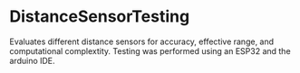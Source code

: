 # DistanceSensorTesting

Evaluates different distance sensors for accuracy, effective range, and computational complextity. Testing was performed using an ESP32 and the arduino IDE.
